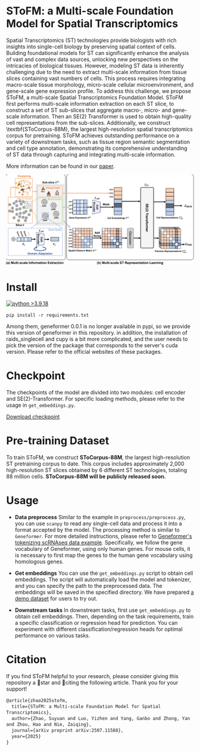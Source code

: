 # SToFM: a Multi-scale Foundation Model for Spatial Transcriptomics


Spatial Transcriptomics (ST) technologies provide biologists with rich insights into single-cell biology by preserving spatial context of cells. Building foundational models for ST can significantly enhance the analysis of vast and complex data sources, unlocking new perspectives on the intricacies of biological tissues. However, modeling ST data is inherently challenging due to the need to extract multi-scale information from tissue slices containing vast numbers of cells. This process requires integrating macro-scale tissue morphology, micro-scale cellular microenvironment, and gene-scale gene expression profile. To address this challenge, we propose SToFM, a multi-scale Spatial Transcriptomics Foundation Model. SToFM first performs multi-scale information extraction on each ST slice, to construct a set of ST sub-slices that aggregate macro-, micro- and gene-scale information. Then an SE(2) Transformer is used to obtain high-quality cell representations from the sub-slices. Additionally, we construct \textbf{SToCorpus-88M}, the largest high-resolution spatial transcriptomics corpus for pretraining. SToFM achieves outstanding performance on a variety of downstream tasks, such as tissue region semantic segmentation and cell type annotation, demonstrating its comprehensive understanding of ST data through capturing and integrating multi-scale information.

More information can be found in our [paper](https://arxiv.org/abs/2507.11588).

![SToFM](assets/image.png)

# Install

[![python >3.9.18](https://img.shields.io/badge/python-3.9.18-brightgreen)](https://www.python.org/) 
```
pip install -r requirements.txt
```
Among them, geneformer 0.0.1 is no longer available in pypi, so we provide this version of geneformer in this repository. in addition, the installation of raids_singlecell and cupy is a bit more complicated, and the user needs to pick the version of the package that corresponds to the server's cuda version. Please refer to the official websites of these packages.

# Checkpoint 

The checkpoints of the model are divided into two modules: cell encoder and SE(2)-Transformer. For specific loading methods, please refer to the usage in `get_embeddings.py`.

[Download checkpoint](https://drive.google.com/drive/folders/1mHE8gf8MAPwzZoEB0vwOOfQ4lz3H_-xo?usp=sharing)

# Pre-training Dataset

To train SToFM, we construct **SToCorpus-88M**, the largest high-resolution ST pretraining corpus to date. This corpus includes approximately 2,000 high-resolution ST slices obtained by 6 different ST technologies, totaling 88 million cells. **SToCorpus-88M will be publicly released soon.**


# Usage

- **Data preprocess**
Similar to the example in `preprocess/preprocess.py`, you can use `scanpy` to read any single-cell data and process it into a format accepted by the model. The processing method is similar to `Geneformer`. For more detailed instructions, please refer to [Geneformer's tokenizing scRNAseq data example](https://huggingface.co/ctheodoris/Geneformer/blob/main/examples/tokenizing_scRNAseq_data.ipynb).
Specifically, we follow the gene vocabulary of Geneformer, using only human genes. For mouse cells, it is necessary to first map the genes to the human gene vocabulary using homologous genes. 

- **Get embeddings**
You can use the `get_embeddings.py` script to obtain cell embeddings. The script will automatically load the model and tokenizer, and you can specify the path to the preprocessed data. The embeddings will be saved in the specified directory. We have prepared [a demo dataset](https://drive.google.com/drive/folders/1mHE8gf8MAPwzZoEB0vwOOfQ4lz3H_-xo?usp=sharing) for users to try out.

- **Downstream tasks**
In downstream tasks, first use `get_embeddings.py` to obtain cell embeddings. Then, depending on the task requirements, train a specific classification or regression head for prediction. You can experiment with different classification/regression heads for optimal performance on various tasks. 

# Citation
If you find SToFM helpful to your research, please consider giving this repository a 🌟star and 📎citing the following article. Thank you for your support!
```
@article{zhao2025stofm,
  title={SToFM: a Multi-scale Foundation Model for Spatial Transcriptomics},
  author={Zhao, Suyuan and Luo, Yizhen and Yang, Ganbo and Zhong, Yan and Zhou, Hao and Nie, Zaiqing},
  journal={arXiv preprint arXiv:2507.11588},
  year={2025}
}
```
